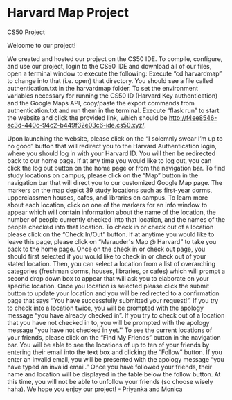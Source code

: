 # Harvard Map Project
CS50 Project 

Welcome to our project! 

We created and hosted our project on the CS50 IDE. To compile, configure, and use our project, login to the CS50 IDE and download all of our files, open a terminal window to execute the following:
Execute “cd harvardmap” to change into that (i.e. open) that directory. 
You should see a file called authentication.txt in the harvardmap folder. To set the environment variables necessary for running the CS50 ID (Harvard Key authentication) and the Google Maps API, copy/paste the export commands from authentication.txt and run them in the terminal. 
Execute “flask run” to start the website and click the provided link, which should be http://f4ee8546-ac3d-440c-94c2-b449f32e03c6-ide.cs50.xyz/. 

  Upon launching the website, please click on the “I solemnly swear I’m up to no good” button that will redirect you to the Harvard Authentication login, where you should log in with your Harvard ID. You will then be redirected back to our home page. If at any time you would like to log out, you can click the log out button on the home page or from the navigation bar. 
  To find study locations on campus, please click on the “Map” button in the navigation bar that will direct you to our customized Google Map page. The markers on the map depict 39 study locations such as first-year dorms, upperclassmen houses, cafes, and libraries on campus. To learn more about each location, click on one of the markers for an info window to appear which will contain information about the name of the location, the number of people currently checked into that location, and the names of the people checked into that location. 
	To check in or check out of a location please click on the “Check In/Out” button. If at anytime you would like to leave this page, please click on “Marauder's Map @ Harvard” to take you back to the home page. Once on the check in or check out page, you should first selected if you would like to check in or check out of your stated location. Then, you can select a location from a list of overarching categories (freshman dorms, houses, libraries, or cafes) which will prompt a second drop down box to appear that will ask you to elaborate on your specific location. Once you location is selected please click the submit button to update your location and you will be redirected to a confirmation page that says “You have successfully submitted your request!”. If you try to check into a location twice, you will be prompted with the apology message “you have already checked in”. If you try to check out of a location that you have not checked in to, you will be prompted with the apology message  "you have not checked in yet.'' 
	To see the current locations of your friends, please click on the “Find My Friends” button in the navigation bar. You will be able to see the locations of up to ten of your friends by entering their email into the text box and clicking the “Follow” button. If you enter an invalid email, you will be presented with the apology message “you have typed an invalid email.” Once you have followed your friends, their name and location will be displayed in the table below the follow button. At this time, you will not be able to unfollow your friends (so choose wisely haha). 
  We hope you enjoy our project! - Priyanka and Monica


